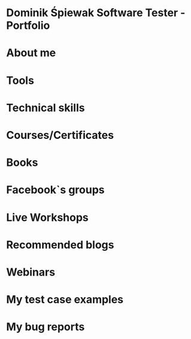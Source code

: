# Dominik Śpiewak Software Tester - Portfolio 

# About me

# Tools

# Technical skills

# Courses/Certificates 

# Books

# Facebook`s groups

# Live Workshops 

# Recommended blogs

# Webinars

# My test case examples

# My bug reports




